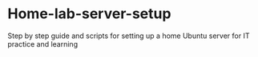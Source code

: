 # Home-lab-server-setup
Step by step guide and scripts for setting up a home Ubuntu server for IT practice and learning
